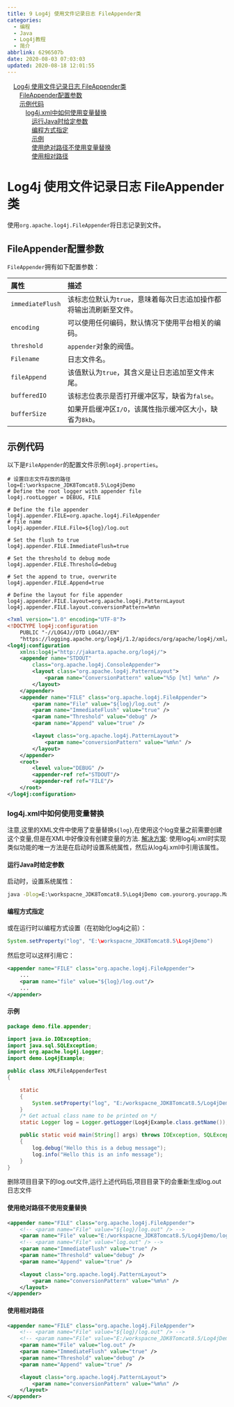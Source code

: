 ```yaml
---
title: 9 Log4j 使用文件记录日志 FileAppender类
categories:
  - 编程
  - Java
  - Log4j教程
  - 简介
abbrlink: 6296507b
date: 2020-08-03 07:03:03
updated: 2020-08-18 12:01:55
---
```

<div id='my_toc'><a href="/blog/6296507b/#Log4j-使用文件记录日志-FileAppender类" class="header_1">Log4j 使用文件记录日志 FileAppender类</a>&nbsp;<br><a href="/blog/6296507b/#FileAppender配置参数" class="header_2">FileAppender配置参数</a>&nbsp;<br><a href="/blog/6296507b/#示例代码" class="header_2">示例代码</a>&nbsp;<br><a href="/blog/6296507b/#log4j-xml中如何使用变量替换" class="header_3">log4j.xml中如何使用变量替换</a>&nbsp;<br><a href="/blog/6296507b/#运行Java时给定参数" class="header_4">运行Java时给定参数</a>&nbsp;<br><a href="/blog/6296507b/#编程方式指定" class="header_4">编程方式指定</a>&nbsp;<br><a href="/blog/6296507b/#示例" class="header_4">示例</a>&nbsp;<br><a href="/blog/6296507b/#使用绝对路径不使用变量替换" class="header_4">使用绝对路径不使用变量替换</a>&nbsp;<br><a href="/blog/6296507b/#使用相对路径" class="header_4">使用相对路径</a>&nbsp;<br></div>
<style>.header_1{margin-left: 1em;}.header_2{margin-left: 2em;}.header_3{margin-left: 3em;}.header_4{margin-left: 4em;}.header_5{margin-left: 5em;}.header_6{margin-left: 6em;}</style>
<!--more-->
<script>if (navigator.platform.search('arm')==-1){document.getElementById('my_toc').style.display = 'none';}var e,p = document.getElementsByTagName('p');while (p.length>0) {e = p[0];e.parentElement.removeChild(e);}</script>

<!--end-->
# Log4j 使用文件记录日志 FileAppender类
使用`org.apache.log4j.FileAppender`将日志记录到文件。
## FileAppender配置参数
`FileAppender`拥有如下配置参数：

|属性|描述|
|:---|:---|
|`immediateFlush`|该标志位默认为`true`，意味着每次日志追加操作都将输出流刷新至文件。|
|`encoding`|可以使用任何编码，默认情况下使用平台相关的编码。|
|`threshold`|`appender`对象的阀值。|
|`Filename`|日志文件名。|
|`fileAppend`|该值默认为`true`，其含义是让日志追加至文件末尾。|
|`bufferedIO`|该标志位表示是否打开缓冲区写，缺省为`false`。|
|`bufferSize`|如果开启缓冲区`I/O`，该属性指示缓冲区大小，缺省为`8kb`。|

## 示例代码
以下是`FileAppender`的配置文件示例`log4j.properties`。
```properties
# 设置日志文件存放的路径
log=E:\workspacne_JDK8Tomcat8.5\Log4jDemo
# Define the root logger with appender file
log4j.rootLogger = DEBUG, FILE

# Define the file appender
log4j.appender.FILE=org.apache.log4j.FileAppender
# file name
log4j.appender.FILE.File=${log}/log.out 

# Set the flush to true
log4j.appender.FILE.ImmediateFlush=true

# Set the threshold to debug mode
log4j.appender.FILE.Threshold=debug

# Set the append to true, overwrite
log4j.appender.FILE.Append=true

# Define the layout for file appender
log4j.appender.FILE.layout=org.apache.log4j.PatternLayout
log4j.appender.FILE.layout.conversionPattern=%m%n
```
```xml
<?xml version="1.0" encoding="UTF-8"?>
<!DOCTYPE log4j:configuration
    PUBLIC "-//LOG4J//DTD LOG4J//EN"
    "https://logging.apache.org/log4j/1.2/apidocs/org/apache/log4j/xml/doc-files/log4j.dtd" >
<log4j:configuration
    xmlns:log4j="http://jakarta.apache.org/log4j/">
    <appender name="STDOUT"
        class="org.apache.log4j.ConsoleAppender">
        <layout class="org.apache.log4j.PatternLayout">
            <param name="ConversionPattern" value="%5p [%t] %m%n" />
        </layout>
    </appender>
    <appender name="FILE" class="org.apache.log4j.FileAppender">
        <param name="File" value="${log}/log.out" />
        <param name="ImmediateFlush" value="true" />
        <param name="Threshold" value="debug" />
        <param name="Append" value="true" />

        <layout class="org.apache.log4j.PatternLayout">
            <param name="conversionPattern" value="%m%n" />
        </layout>
    </appender>
    <root>
        <level value="DEBUG" />
        <appender-ref ref="STDOUT"/>
        <appender-ref ref="FILE"/>
    </root>
</log4j:configuration>

```
### log4j.xml中如何使用变量替换
注意,这里的XML文件中使用了变量替换`${log}`,在使用这个log变量之前需要创建这个变量,但是在XML中好像没有创建变量的方法.
[解决方案](https://www.coder.work/article/402468):
使用log4j.xml时实现类似功能的唯一方法是在启动时设置系统属性，然后从log4j.xml中引用该属性。
#### 运行Java时给定参数
启动时，设置系统属性：
```cmd
java -Dlog=E:\workspacne_JDK8Tomcat8.5\Log4jDemo com.yourorg.yourapp.Main
```
#### 编程方式指定
或在运行时以编程方式设置（在初始化log4j之前）：
```java
System.setProperty("log", "E:\workspacne_JDK8Tomcat8.5\Log4jDemo")
```
然后您可以这样引用它：
```xml
<appender name="FILE" class="org.apache.log4j.FileAppender">
    ...
    <param name="file" value="${log}/log.out"/>
    ...
</appender>
```
#### 示例
```java /Log4jDemo/src/demo/file/appender/XMLFileAppenderTest.java
package demo.file.appender;

import java.io.IOException;
import java.sql.SQLException;
import org.apache.log4j.Logger;
import demo.Log4jExample;

public class XMLFileAppenderTest
{

    static
    {
        System.setProperty("log", "E:/workspacne_JDK8Tomcat8.5/Log4jDemo");
    }
    /* Get actual class name to be printed on */
    static Logger log = Logger.getLogger(Log4jExample.class.getName());

    public static void main(String[] args) throws IOException, SQLException
    {
        log.debug("Hello this is a debug message");
        log.info("Hello this is an info message");
    }
}
```
删除项目目录下的log.out文件,运行上述代码后,项目目录下的会重新生成log.out日志文件
#### 使用绝对路径不使用变量替换
```xml
<appender name="FILE" class="org.apache.log4j.FileAppender">
    <!-- <param name="File" value="${log}/log.out" /> -->
    <param name="File" value="E:/workspacne_JDK8Tomcat8.5/Log4jDemo/log.out" />
    <!-- <param name="File" value="log.out" /> -->
    <param name="ImmediateFlush" value="true" />
    <param name="Threshold" value="debug" />
    <param name="Append" value="true" />

    <layout class="org.apache.log4j.PatternLayout">
        <param name="conversionPattern" value="%m%n" />
    </layout>
</appender>
```
#### 使用相对路径
```xml
<appender name="FILE" class="org.apache.log4j.FileAppender">
    <!-- <param name="File" value="${log}/log.out" /> -->
    <!-- <param name="File" value="E:/workspacne_JDK8Tomcat8.5/Log4jDemo/log.out" /> -->
    <param name="File" value="log.out" />
    <param name="ImmediateFlush" value="true" />
    <param name="Threshold" value="debug" />
    <param name="Append" value="true" />

    <layout class="org.apache.log4j.PatternLayout">
        <param name="conversionPattern" value="%m%n" />
    </layout>
</appender>
```
